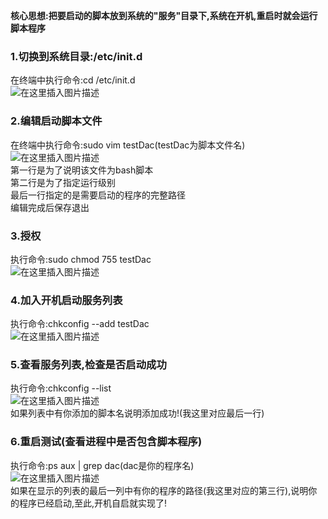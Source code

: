 
<BlogInfo id="1061" title="Linux下设置脚本开机自启" author="白日梦想猿" pv=0 read_times=0 pre_cost_time="51" category="杂谈" tag_list="['开机自启', '              Linux']" create_time="2021.08.18 10:42:55.608506" update_time="2021.08.18 10:42:55" />

**核心思想:把要启动的脚本放到系统的"服务"目录下,系统在开机,重启时就会运行脚本程序**

### 1.切换到系统目录:/etc/init.d

在终端中执行命令:cd /etc/init.d  
![在这里插入图片描述](https://img-blog.csdnimg.cn/6921f6c21e94460ea06fd1d8d6493bd0.png)

### 2.编辑启动脚本文件

在终端中执行命令:sudo vim testDac(testDac为脚本文件名)  
![在这里插入图片描述](https://img-blog.csdnimg.cn/197dd7addd77482dbafdb042bd74dfa9.png)  
第一行是为了说明该文件为bash脚本  
第二行是为了指定运行级别  
最后一行指定的是需要启动的程序的完整路径  
编辑完成后保存退出

### 3.授权

执行命令:sudo chmod 755 testDac  
![在这里插入图片描述](https://img-blog.csdnimg.cn/35100e8e2b004f2b9c845d43e5ace7a3.png)

### 4.加入开机启动服务列表

执行命令:chkconfig --add testDac  
![在这里插入图片描述](https://img-blog.csdnimg.cn/60df612cca6c4419aefb3fb7e1b16eb5.png)

### 5.查看服务列表,检查是否启动成功

执行命令:chkconfig --list  
![在这里插入图片描述](https://img-blog.csdnimg.cn/11123801d0cb44f2b558e9fa3858fc83.png?x-oss-process=image/watermark,type_ZmFuZ3poZW5naGVpdGk,shadow_10,text_aHR0cHM6Ly9ibG9nLmNzZG4ubmV0L21heF9MTEw=,size_16,color_FFFFFF,t_70)  
如果列表中有你添加的脚本名说明添加成功!(我这里对应最后一行)

### 6.重启测试(查看进程中是否包含脚本程序)

执行命令:ps aux | grep dac(dac是你的程序名)  
![在这里插入图片描述](https://img-blog.csdnimg.cn/e4d4d672909c4fd78d2160f4892c67af.png)  
如果在显示的列表的最后一列中有你的程序的路径(我这里对应的第三行),说明你的程序已经启动,至此,开机自启就实现了!

  